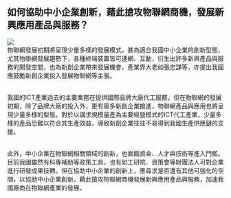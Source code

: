 ## 如何協助中小企業創新，藉此搶攻物聯網商機，發展新興應用產品與服務？
![](121.jpg)
<br>物聯網發展初期將呈現少量多樣的發展模式，甚為適合我國中小企業的創新型態，尤其物聯網發展趨勢下，各種終端裝置皆可連網、互動，衍生出許多新興產品與服務的開發空間，也為新創企業帶來發展機會，產業界大老如張忠謀等，亦提出我國應鼓勵新創企業投入發展物聯網等主張。

<br>我國的ICT產業過去的主要業務在提供國際品牌大廠代工服務，但在物聯網的發展初期，除了品牌大廠的投入外，更有眾多新創企業搶進，物聯網產品與應用也將呈現少量多樣的型態。對於以講求規模量產為主要經營模式的ICT代工產業，少量多樣的產品恐難以符合其生產效益，導致新創企業往往不易得到我國生產供應鏈的支援。

<br>此外，中小企業在物聯網相關領域的創新，也面臨資金、人才與技術等進入門檻。目前我國雖然有科專補助等政策工具，也有如工研院、資策會等財團法人可對企業進行研發成果技轉。但在協助中小企業的創新上，應尋求是否還有其他可強化的空間，以協助中小企業創新，藉此搶攻物聯網商機發展新興應用產品與服務，加速我國廠商在物聯網產業的發展。

